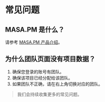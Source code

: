 # 常见问题

## MASA.PM 是什么？

请参考 [MASA.PM 产品介绍](stack/pm/introduce)。

## 为什么团队页面没有项目数据？

1. 确保您登录的账号有团队。
2. 确保该项目已经分配给该团队。
3. 如果团队不正确，请在右上角切换对应的团队。

> 我们会持续收集更多的常见问题。
